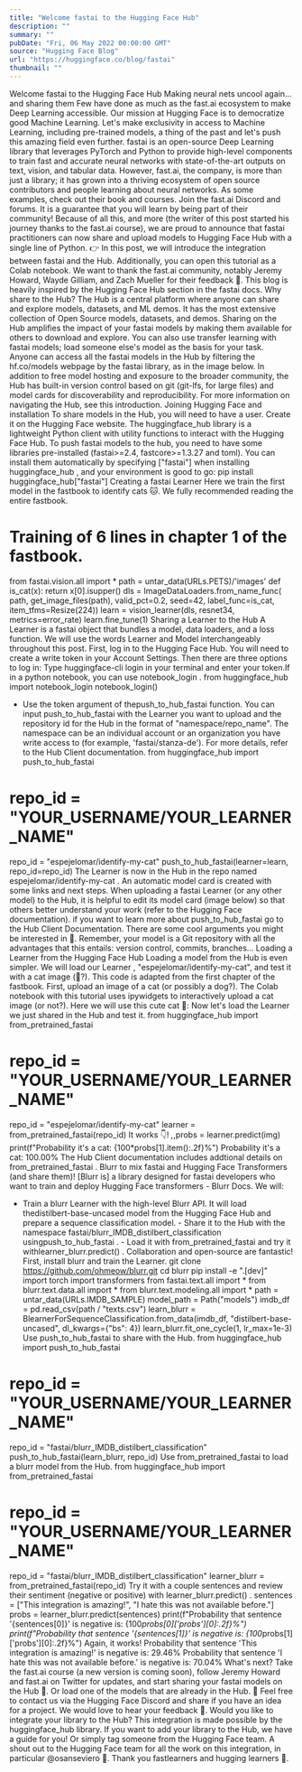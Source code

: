```yaml
---
title: "Welcome fastai to the Hugging Face Hub"
description: ""
summary: ""
pubDate: "Fri, 06 May 2022 00:00:00 GMT"
source: "Hugging Face Blog"
url: "https://huggingface.co/blog/fastai"
thumbnail: ""
---
```


Welcome fastai to the Hugging Face Hub
Making neural nets uncool again... and sharing them
Few have done as much as the fast.ai ecosystem to make Deep Learning accessible. Our mission at Hugging Face is to democratize good Machine Learning. Let's make exclusivity in access to Machine Learning, including pre-trained models, a thing of the past and let's push this amazing field even further.
fastai is an open-source Deep Learning library that leverages PyTorch and Python to provide high-level components to train fast and accurate neural networks with state-of-the-art outputs on text, vision, and tabular data. However, fast.ai, the company, is more than just a library; it has grown into a thriving ecosystem of open source contributors and people learning about neural networks. As some examples, check out their book and courses. Join the fast.ai Discord and forums. It is a guarantee that you will learn by being part of their community!
Because of all this, and more (the writer of this post started his journey thanks to the fast.ai course), we are proud to announce that fastai practitioners can now share and upload models to Hugging Face Hub with a single line of Python.
👉 In this post, we will introduce the integration between fastai and the Hub. Additionally, you can open this tutorial as a Colab notebook.
We want to thank the fast.ai community, notably Jeremy Howard, Wayde Gilliam, and Zach Mueller for their feedback 🤗. This blog is heavily inspired by the Hugging Face Hub section in the fastai docs.
Why share to the Hub?
The Hub is a central platform where anyone can share and explore models, datasets, and ML demos. It has the most extensive collection of Open Source models, datasets, and demos.
Sharing on the Hub amplifies the impact of your fastai models by making them available for others to download and explore. You can also use transfer learning with fastai models; load someone else's model as the basis for your task.
Anyone can access all the fastai models in the Hub by filtering the hf.co/models webpage by the fastai library, as in the image below.
In addition to free model hosting and exposure to the broader community, the Hub has built-in version control based on git (git-lfs, for large files) and model cards for discoverability and reproducibility. For more information on navigating the Hub, see this introduction.
Joining Hugging Face and installation
To share models in the Hub, you will need to have a user. Create it on the Hugging Face website.
The huggingface_hub
library is a lightweight Python client with utility functions to interact with the Hugging Face Hub. To push fastai models to the hub, you need to have some libraries pre-installed (fastai>=2.4, fastcore>=1.3.27 and toml). You can install them automatically by specifying ["fastai"] when installing huggingface_hub
, and your environment is good to go:
pip install huggingface_hub["fastai"]
Creating a fastai Learner
Here we train the first model in the fastbook to identify cats 🐱. We fully recommended reading the entire fastbook.
# Training of 6 lines in chapter 1 of the fastbook.
from fastai.vision.all import *
path = untar_data(URLs.PETS)/'images'
def is_cat(x): return x[0].isupper()
dls = ImageDataLoaders.from_name_func(
path, get_image_files(path), valid_pct=0.2, seed=42,
label_func=is_cat, item_tfms=Resize(224))
learn = vision_learner(dls, resnet34, metrics=error_rate)
learn.fine_tune(1)
Sharing a Learner
to the Hub
A Learner
is a fastai object that bundles a model, data loaders, and a loss function. We will use the words Learner
and Model interchangeably throughout this post.
First, log in to the Hugging Face Hub. You will need to create a write
token in your Account Settings. Then there are three options to log in:
Type
huggingface-cli login
in your terminal and enter your token.If in a python notebook, you can use
notebook_login
.
from huggingface_hub import notebook_login
notebook_login()
- Use the
token
argument of thepush_to_hub_fastai
function.
You can input push_to_hub_fastai
with the Learner
you want to upload and the repository id for the Hub in the format of "namespace/repo_name". The namespace can be an individual account or an organization you have write access to (for example, 'fastai/stanza-de'). For more details, refer to the Hub Client documentation.
from huggingface_hub import push_to_hub_fastai
# repo_id = "YOUR_USERNAME/YOUR_LEARNER_NAME"
repo_id = "espejelomar/identify-my-cat"
push_to_hub_fastai(learner=learn, repo_id=repo_id)
The Learner
is now in the Hub in the repo named espejelomar/identify-my-cat
. An automatic model card is created with some links and next steps. When uploading a fastai Learner
(or any other model) to the Hub, it is helpful to edit its model card (image below) so that others better understand your work (refer to the Hugging Face documentation).
if you want to learn more about push_to_hub_fastai
go to the Hub Client Documentation. There are some cool arguments you might be interested in 👀. Remember, your model is a Git repository with all the advantages that this entails: version control, commits, branches...
Loading a Learner
from the Hugging Face Hub
Loading a model from the Hub is even simpler. We will load our Learner
, "espejelomar/identify-my-cat", and test it with a cat image (🦮?). This code is adapted from
the first chapter of the fastbook.
First, upload an image of a cat (or possibly a dog?). The Colab notebook with this tutorial uses ipywidgets
to interactively upload a cat image (or not?). Here we will use this cute cat 🐅:
Now let's load the Learner
we just shared in the Hub and test it.
from huggingface_hub import from_pretrained_fastai
# repo_id = "YOUR_USERNAME/YOUR_LEARNER_NAME"
repo_id = "espejelomar/identify-my-cat"
learner = from_pretrained_fastai(repo_id)
It works 👇!
_,_,probs = learner.predict(img)
print(f"Probability it's a cat: {100*probs[1].item():.2f}%")
Probability it's a cat: 100.00%
The Hub Client documentation includes addtional details on from_pretrained_fastai
.
Blurr
to mix fastai and Hugging Face Transformers (and share them)!
[Blurr is] a library designed for fastai developers who want to train and deploy Hugging Face transformers - Blurr Docs.
We will:
- Train a
blurr
Learner with the high-level Blurr API. It will load thedistilbert-base-uncased
model from the Hugging Face Hub and prepare a sequence classification model. - Share it to the Hub with the namespace
fastai/blurr_IMDB_distilbert_classification
usingpush_to_hub_fastai
. - Load it with
from_pretrained_fastai
and try it withlearner_blurr.predict()
.
Collaboration and open-source are fantastic!
First, install blurr
and train the Learner.
git clone https://github.com/ohmeow/blurr.git
cd blurr
pip install -e ".[dev]"
import torch
import transformers
from fastai.text.all import *
from blurr.text.data.all import *
from blurr.text.modeling.all import *
path = untar_data(URLs.IMDB_SAMPLE)
model_path = Path("models")
imdb_df = pd.read_csv(path / "texts.csv")
learn_blurr = BlearnerForSequenceClassification.from_data(imdb_df, "distilbert-base-uncased", dl_kwargs={"bs": 4})
learn_blurr.fit_one_cycle(1, lr_max=1e-3)
Use push_to_hub_fastai
to share with the Hub.
from huggingface_hub import push_to_hub_fastai
# repo_id = "YOUR_USERNAME/YOUR_LEARNER_NAME"
repo_id = "fastai/blurr_IMDB_distilbert_classification"
push_to_hub_fastai(learn_blurr, repo_id)
Use from_pretrained_fastai
to load a blurr
model from the Hub.
from huggingface_hub import from_pretrained_fastai
# repo_id = "YOUR_USERNAME/YOUR_LEARNER_NAME"
repo_id = "fastai/blurr_IMDB_distilbert_classification"
learner_blurr = from_pretrained_fastai(repo_id)
Try it with a couple sentences and review their sentiment (negative or positive) with learner_blurr.predict()
.
sentences = ["This integration is amazing!",
"I hate this was not available before."]
probs = learner_blurr.predict(sentences)
print(f"Probability that sentence '{sentences[0]}' is negative is: {100*probs[0]['probs'][0]:.2f}%")
print(f"Probability that sentence '{sentences[1]}' is negative is: {100*probs[1]['probs'][0]:.2f}%")
Again, it works!
Probability that sentence 'This integration is amazing!' is negative is: 29.46%
Probability that sentence 'I hate this was not available before.' is negative is: 70.04%
What's next?
Take the fast.ai course (a new version is coming soon), follow Jeremy Howard and fast.ai on Twitter for updates, and start sharing your fastai models on the Hub 🤗. Or load one of the models that are already in the Hub.
📧 Feel free to contact us via the Hugging Face Discord and share if you have an idea for a project. We would love to hear your feedback 💖.
Would you like to integrate your library to the Hub?
This integration is made possible by the huggingface_hub
library. If you want to add your library to the Hub, we have a guide for you! Or simply tag someone from the Hugging Face team.
A shout out to the Hugging Face team for all the work on this integration, in particular @osanseviero 🦙.
Thank you fastlearners and hugging learners 🤗.